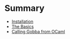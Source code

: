 # Summary

- [Installation](./install.md)
- [The Basics](./basics.md)
- [Calling Gobba from OCaml](./ocaml.md)
